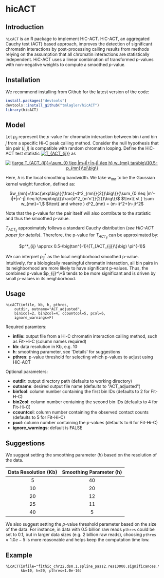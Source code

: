 # hicACT

## Introduction
<code>hicACT</code> is an R package to implement HiC-ACT. HiC-ACT, an aggregated Cauchy test (ACT) based approach, improves the detection of significant chromatin interactions by post-processing calling results from methods relying on the assumption that all chromatin interactions are statistically independent. HiC-ACT uses a linear combination of transformed *p*-values with non-negative weights to compute a smoothed *p*-value.

## Installation
We recommend installing from Github for the latest version of the code:
```r
install.packages("devtools")
devtools::install_github("tmlagler/hicACT")
library(hicACT)
```
## Model
Let $p_{ij}$ represent the *p*-value for chromatin interaction between bin *i* and bin *j* from a specific Hi-C peak calling method. Consider the null hypothesis that bin pair (*i*, *j*) is compatible with random chromatin looping. Define the HiC-ACT test statistic <a href="https://www.codecogs.com/eqnedit.php?latex=\fn_phv&space;T_{ACT_{ij}}" target="_blank"><img src="https://latex.codecogs.com/svg.latex?\fn_phv&space;T_{ACT_{ij}}" title="T_{ACT_{ij}}" /></a> as

<div style="text-align: center"> <a href="https://www.codecogs.com/eqnedit.php?latex=\inline&space;\fn_phv&space;\large&space;T_{ACT_{ij}}=\sum_{0&space;\leq&space;|m-i|&plus;|n-j|&space;\leq&space;h}&space;w_{mn}&space;tan\big\{(0.5-p_{mn})\pi\big\}" target="_blank"><img src="https://latex.codecogs.com/svg.latex?\inline&space;\fn_phv&space;\large&space;T_{ACT_{ij}}=\sum_{0&space;\leq&space;|m-i|&plus;|n-j|&space;\leq&space;h}&space;w_{mn}&space;tan\big\{(0.5-p_{mn})\pi\big\}" title="\large T_{ACT_{ij}}=\sum_{0 \leq |m-i|+|n-j| \leq h} w_{mn} tan\big\{(0.5-p_{mn})\pi\big\}" /></a> </div>

Here, $h$ is the local smoothing bandwidth. We take $w_{mn}$ to be the Gaussian kernel weight function, defined as:

<div style="text-align: center">$w_{mn}=\frac{\exp\big\{{\frac{-d^2_{mn}}{2}}\big\}}{\sum_{0 \leq |m'-i|+|n'-j| \leq h}\exp\big\{{\frac{d^2_{m'n'}}{2}}\big\}}$
$\text{ st } \sum w_{mn}=1,$  $\text{ and where } d^2_{mn} = (m-i)^2+(n-j)^2$</div>

Note that the p-value for the pair itself will also contribute to the statistic and thus the smoothed p-value.

$T_{ACT_{ij}}$ approximately follows a standard Cauchy distribution (*see HiC-ACT paper for details*). Therefore, the p-value for $T_{ACT_{ij}}$ can be approximated by:

<div style="text-align: center">$p^*_{ij} \approx 0.5-\big(tan^{-1}\{T_{ACT_{ij}}\}\big) \pi^{-1}$</div>

We can interpret $p_{ij}^*$ as the local neighborhood smoothed p-value. Intuitively, for a biologically meaningful chromatin interaction, all bin pairs in its neighborhood are more likely to have significant p-values. Thus, the combined p-value $p_{ij}^\*$ tends to be more significant and is driven by small p-values in its neighborhood. 

## Usage
```
hicACT(infile, kb, h, pthres,
    outdir, outname="ACT_adjusted",
    bin1col=2, bin2col=4, ccountcol=5, pcol=6,
    ignore_warnings=F)
```
Required paramters:

- **infile**: output file from a Hi-C chromatin interaction calling method, such as Fit-Hi-C (column names required)
- **kb**: data resolution in Kb, e.g. 10
- **h**: smoothing parameter, see 'Details' for suggestions
- **pthres**: p-value threshold for selecting which p-values to adjust using HiC-ACT

Optional parameters:

- **outdir**: output directory path (defaults to working directory)
- **outname**: desired output file name (defaults to "ACT_adjusted")
- **bin1col**: column number containing the first bin IDs (defaults to 2 for Fit-H-C)
- **bin2col**: column number containing the second bin IDs (defaults to 4 for Fit-Hi-C)
- **ccountcol**: column number containing the observed contact counts (defaults to 5 for Fit-Hi-C)
- **pcol**: column number containing the p-values (defaults to 6 for Fit-Hi-C)
- **ignore_warnings**: default is FALSE

## Suggestions
We suggest setting the smoothing parameter ($h$) based on the resolution of the data.

| Data Resolution (Kb) | Smoothing Parameter (h) |
|:--------------------:|:-----------------------:|
| 5 | 40 |
| 10 | 20 |
| 20 | 12 |
| 25 | 11 |
| 40 | 5 |

We also suggest setting the *p*-value threshold parameter based on the size of the data. For instance, in data with 0.5 billion raw reads <code>pthres</code> could be set to 0.1, but in larger data sizes (e.g. 2 billion raw reads), choosing <code>pthres</code>$\approx 1.0e-5$ is more reasonable and helps keep the computation time low.

## Example

```
hicACT(infile="fithic_chr22.ds0.1.spline_pass2.res10000.significances.txt.gz",
       kb=10, h=20, pthres=1.0e-16)
```



